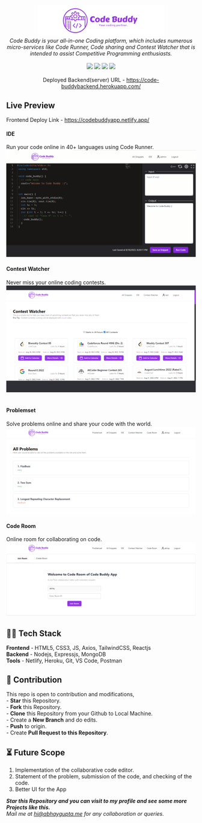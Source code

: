 <div align="center">
  <img src="./client/src/assets/codeBuddyBanner.svg" width='336px' /> <br/>
<i>Code Buddy is your all-in-one Coding platform, which includes numerous micro-services like Code Runner, Code sharing and Contest Watcher that is intended to assist Competitive Programming enthusiasts.</i>
<br>
<br>
<div><img src="https://img.shields.io/static/v1?label=TECH%20STACK&message=MERN&color=blueviolet&style=for-the-badge"/>
  <img src="https://img.shields.io/static/v1?label=version&message=2.0.0&color=orange&style=for-the-badge"/>
  <img src="https://img.shields.io/static/v1?label=status&message=working&color=success&style=for-the-badge"/>
  <img src="https://img.shields.io/static/v1?label=SERVICES&message=RUNNING&color=informational&style=for-the-badge"/>
  </div>
<br>
</div>


<div align="center">
Deployed Backend(server) URL - <a href="https://code-buddybackend.herokuapp.com/">https://code-buddybackend.herokuapp.com/</a>

</div>

<h2>Live Preview</h2>
Frontend Deploy Link - <a href="https://codebuddyapp.netlify.app/">https://codebuddyapp.netlify.app/</a>
<br/>
<h4>IDE</h4>
Run your code online in 40+ languages using Code Runner.
<img src='./client/src/assets/ideScreenshot.png' alt=''>
<br/>
<h4>Contest Watcher</h4>
Never miss your online coding contests.
<img src='./client/src/assets/contestWatcherScreenshot.png' alt=''>
<br>
<br/>
<h4>Problemset</h4>
Solve problems online and share your code with the world.
<img src='./server/public/images/AllProblemsSS.png' alt=''>
<h4>Code Room</h4>
Online room for collaborating on code.
<img src='./server/public/images/codeRoom.png' alt=''>
<br>

<h2>👩‍💻 Tech Stack </h2>
<b>Frontend</b> - HTML5, CSS3, JS, Axios, TailwindCSS, Reactjs<br/>
<b>Backend</b> - Nodejs, Expressjs, MongoDB<br/>
<b>Tools</b> - Netlify, Heroku, Git, VS Code, Postman<br/>

<h2>📝 Contribution </h2>
This repo is open to contribution and modifications,<br>
- <b>Star</b> this Repository.<br>
- <b>Fork</b> this Repository.<br>
- <b>Clone</b> this Repository from your Github to Local Machine.<br>
- Create a <b>New Branch</b> and do edits.<br>
- <b>Push</b> to origin.<br>
- Create <b>Pull Request to this Repository</b>.<br>


## ⏳ Future Scope
    
   1. Implementation of the collaborative code editor.
   2. Statement of the problem, submission of the code, and checking of the code.
   3. Better UI for the App<br>

<b><i>Star this Repository and you can visit to my profile and see some more Projects like this.</i></b>
<br/>
*Mail me at <a href="mailto:hi+CpBuddy@abhaygupta.me">hi@abhaygupta.me</a> for any collaboration or queries.*